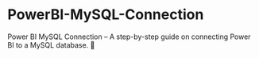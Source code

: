 # PowerBI-MySQL-Connection
Power BI MySQL Connection – A step-by-step guide on connecting Power BI to a MySQL database. 🚀
